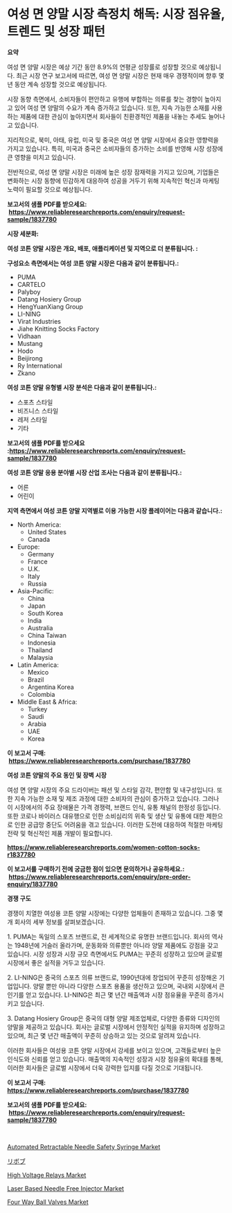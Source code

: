 <p><h1>여성 면 양말 시장 측정치 해독: 시장 점유율, 트렌드 및 성장 패턴</h1></p><p><strong>요약</strong></p>
<p><p>여성 면 양말 시장은 예상 기간 동안 8.9%의 연평균 성장률로 성장할 것으로 예상됩니다. 최근 시장 연구 보고서에 따르면, 여성 면 양말 시장은 현재 매우 경쟁적이며 향후 몇 년 동안 계속 성장할 것으로 예상됩니다.</p><p>시장 동향 측면에서, 소비자들이 편안하고 유행에 부합하는 의류를 찾는 경향이 높아지고 있어 여성 면 양말의 수요가 계속 증가하고 있습니다. 또한, 지속 가능한 소재를 사용하는 제품에 대한 관심이 높아지면서 회사들이 친환경적인 제품을 내놓는 추세도 늘어나고 있습니다.</p><p>지리적으로, 북미, 아태, 유럽, 미국 및 중국은 여성 면 양말 시장에서 중요한 영향력을 가지고 있습니다. 특히, 미국과 중국은 소비자들의 증가하는 소비를 반영해 시장 성장에 큰 영향을 미치고 있습니다.</p><p>전반적으로, 여성 면 양말 시장은 미래에 높은 성장 잠재력을 가지고 있으며, 기업들은 변화하는 시장 동향에 민감하게 대응하여 성공을 거두기 위해 지속적인 혁신과 마케팅 노력이 필요할 것으로 예상됩니다.</p></p>
<p><strong>보고서의 샘플 PDF를 받으세요: &nbsp;<a href="https://www.reliableresearchreports.com/enquiry/request-sample/1837780">https://www.reliableresearchreports.com/enquiry/request-sample/1837780</a></strong></p>
<p><strong>시장 세분화:</strong></p>
<p><strong> 여성 코튼 양말 시장은 개요, 배포, 애플리케이션 및 지역으로 더 분류됩니다. :</strong></p>
<p><strong>구성요소 측면에서는 여성 코튼 양말 시장은 다음과 같이 분류됩니다.:</strong></p>
<p><ul><li>PUMA</li><li>CARTELO</li><li>Palyboy</li><li>Datang Hosiery Group</li><li>HengYuanXiang Group</li><li>LI-NING</li><li>Virat Industries</li><li>Jiahe Knitting Socks Factory</li><li>Vidhaan</li><li>Mustang</li><li>Hodo</li><li>Beijirong</li><li>Ry International</li><li>Zkano</li></ul></p>
<p><strong> 여성 코튼 양말 유형별 시장 분석은 다음과 같이 분류됩니다.:</strong></p>
<p><ul><li>스포츠 스타일</li><li>비즈니스 스타일</li><li>레저 스타일</li><li>기타</li></ul></p>
<p><strong>보고서의 샘플 PDF를 받으세요 :<a href="https://www.reliableresearchreports.com/enquiry/request-sample/1837780">https://www.reliableresearchreports.com/enquiry/request-sample/1837780</a></strong></p>
<p><strong> 여성 코튼 양말 응용 분야별 시장 산업 조사는 다음과 같이 분류됩니다.:</strong></p>
<p><ul><li>어른</li><li>어린이</li></ul></p>
<p><strong>지역 측면에서 여성 코튼 양말 지역별로 이용 가능한 시장 플레이어는 다음과 같습니다.:</strong></p>
<p><ul>
    <li>
        North America:
        <ul>
            <li>United States</li>
            <li>Canada</li>
        </ul>
    </li>
    <li>
        Europe:
        <ul>
            <li>Germany</li>
            <li>France</li>
            <li>U.K.</li>
            <li>Italy</li>
            <li>Russia</li>
        </ul>
    </li>
    <li>
        Asia-Pacific:
        <ul>
            <li>China</li>
            <li>Japan</li>
            <li>South Korea</li>
            <li>India</li>
            <li>Australia</li>
            <li>China Taiwan</li>
            <li>Indonesia</li>
            <li>Thailand</li>
            <li>Malaysia</li>
        </ul>
    </li>
    <li>
        Latin America:
        <ul>
            <li>Mexico</li>
            <li>Brazil</li>
            <li>Argentina Korea</li>
            <li>Colombia</li>
        </ul>
    </li>
    <li>
        Middle East & Africa:
        <ul>
            <li>Turkey</li>
            <li>Saudi</li>
            <li>Arabia</li>
            <li>UAE</li>
            <li>Korea</li>
        </ul>
    </li>
    </ul></p>
<p><strong>이 보고서 구매: &nbsp;<a href="https://www.reliableresearchreports.com/purchase/1837780">https://www.reliableresearchreports.com/purchase/1837780</a></strong></p>
<p><strong>여성 코튼 양말의 주요 동인 및 장벽 시장</strong></p>
<p><p>여성 면 양말 시장의 주요 드라이버는 패션 및 스타일 감각, 편안함 및 내구성입니다. 또한 지속 가능한 소재 및 제조 과정에 대한 소비자의 관심이 증가하고 있습니다. 그러나 이 시장에서의 주요 장애물은 가격 경쟁력, 브랜드 인식, 유통 채널의 한정성 등입니다. 또한 코로나 바이러스 대유행으로 인한 소비심리의 위축 및 생산 및 유통에 대한 제한으로 인한 공급망 중단도 어려움을 겪고 있습니다. 이러한 도전에 대응하여 적절한 마케팅 전략 및 혁신적인 제품 개발이 필요합니다.</p></p>
<p><strong><a href="https://www.reliableresearchreports.com/women-cotton-socks-r1837780">https://www.reliableresearchreports.com/women-cotton-socks-r1837780</a></strong></p>
<p><strong>이 보고서를 구매하기 전에 궁금한 점이 있으면 문의하거나 공유하세요.: &nbsp;<a href="https://www.reliableresearchreports.com/enquiry/pre-order-enquiry/1837780">https://www.reliableresearchreports.com/enquiry/pre-order-enquiry/1837780</a></strong></p>
<p><strong>경쟁 구도</strong></p>
<p><p>경쟁이 치열한 여성용 코튼 양말 시장에는 다양한 업체들이 존재하고 있습니다. 그중 몇 개 회사의 세부 정보를 살펴보겠습니다.</p><p>1. PUMA는 독일의 스포츠 브랜드로, 전 세계적으로 유명한 브랜드입니다. 회사의 역사는 1948년에 거슬러 올라가며, 운동화와 의류뿐만 아니라 양말 제품에도 강점을 갖고 있습니다. 시장 성장과 시장 규모 측면에서도 PUMA는 꾸준히 성장하고 있으며 글로벌 시장에서 좋은 실적을 거두고 있습니다.</p><p>2. LI-NING은 중국의 스포츠 의류 브랜드로, 1990년대에 창업되어 꾸준히 성장해온 기업입니다. 양말 뿐만 아니라 다양한 스포츠 용품을 생산하고 있으며, 국내외 시장에서 큰 인기를 얻고 있습니다. LI-NING은 최근 몇 년간 매출액과 시장 점유율을 꾸준히 증가시키고 있습니다.</p><p>3. Datang Hosiery Group은 중국의 대형 양말 제조업체로, 다양한 종류와 디자인의 양말을 제공하고 있습니다. 회사는 글로벌 시장에서 안정적인 실적을 유지하며 성장하고 있으며, 최근 몇 년간 매출액이 꾸준히 상승하고 있는 것으로 알려져 있습니다.</p><p>이러한 회사들은 여성용 코튼 양말 시장에서 강세를 보이고 있으며, 고객들로부터 높은 인식도와 신뢰를 얻고 있습니다. 매출액의 지속적인 성장과 시장 점유율의 확대를 통해, 이러한 회사들은 글로벌 시장에서 더욱 강력한 입지를 다질 것으로 기대됩니다.</p></p>
<p><strong>이 보고서 구매: &nbsp; <a href="https://www.reliableresearchreports.com/purchase/1837780">https://www.reliableresearchreports.com/purchase/1837780</a></strong></p>
<p><strong>보고서의 샘플 PDF를 받으세요: &nbsp;<a href="https://www.reliableresearchreports.com/enquiry/request-sample/1837780">https://www.reliableresearchreports.com/enquiry/request-sample/1837780</a></strong><strong></strong></p>
<p>&nbsp;</p>
<p><p><a href="https://github.com/irfadac/Market-Research-Report-List-2/blob/main/automated-retractable-needle-safety-syringe-market.md">Automated Retractable Needle Safety Syringe Market</a></p><p><a href="https://github.com/ycmtqqhvk3273/Market-Research-Report-List-1/blob/main/229878523170.md">リボブ</a></p><p><a href="https://pretty-mail-caf.notion.site/High-Voltage-Relays-Market-Research-Report-Its-History-and-Forecast-2024-to-2031-86f369481ff24a578037583866032f29">High Voltage Relays Market</a></p><p><a href="https://github.com/ashepherd82/Market-Research-Report-List-4/blob/main/laser-based-needle-free-injector-market.md">Laser Based Needle Free Injector Market</a></p><p><a href="https://view.publitas.com/reportprime-1/four-way-ball-valves-market-comprehensive-assessment-by-type-application-and-geography/">Four Way Ball Valves Market</a></p></p>